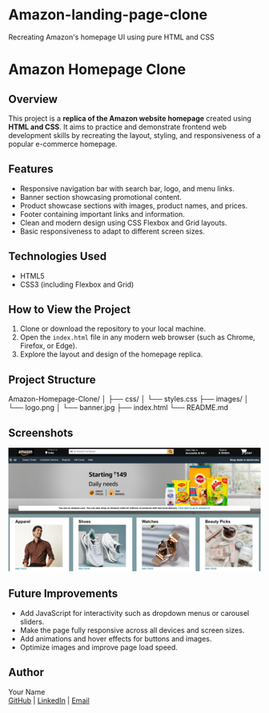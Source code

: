 # Amazon-landing-page-clone
Recreating Amazon's homepage UI using pure HTML and CSS
# Amazon Homepage Clone

## Overview
This project is a **replica of the Amazon website homepage** created using **HTML and CSS**. It aims to practice and demonstrate frontend web development skills by recreating the layout, styling, and responsiveness of a popular e-commerce homepage.

## Features
- Responsive navigation bar with search bar, logo, and menu links.
- Banner section showcasing promotional content.
- Product showcase sections with images, product names, and prices.
- Footer containing important links and information.
- Clean and modern design using CSS Flexbox and Grid layouts.
- Basic responsiveness to adapt to different screen sizes.

## Technologies Used
- HTML5  
- CSS3 (including Flexbox and Grid)  

## How to View the Project
1. Clone or download the repository to your local machine.  
2. Open the `index.html` file in any modern web browser (such as Chrome, Firefox, or Edge).  
3. Explore the layout and design of the homepage replica.

## Project Structure
Amazon-Homepage-Clone/
│
├── css/
│ └── styles.css 
├── images/ 
│ └── logo.png
│ └── banner.jpg
├── index.html 
└── README.md 


## Screenshots
![Homepage Screenshot](images/homepage_screenshot.png)

## Future Improvements
- Add JavaScript for interactivity such as dropdown menus or carousel sliders.  
- Make the page fully responsive across all devices and screen sizes.  
- Add animations and hover effects for buttons and images.  
- Optimize images and improve page load speed.

## Author
Your Name  
[GitHub](https://github.com/Bhoomikajais) | [LinkedIn](https://www.linkedin.com/in/bhoomika-jaiswal/) | [Email](bhoomikajaiswal0611@gmail.com)
